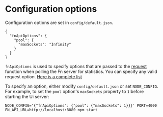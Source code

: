 # Configuration options

Configuration options are set in `config/default.json`. 

```
{
  "fnApiOptions": {
    "pool": {
      "maxSockets": "Infinity"
    }
  }
}
```

`fnApiOptions` is used to specify options that are passed to the [request](https://www.npmjs.com/package/request) function when polling the Fn server for statistics. You can specify any valid request option. [Here is a complete list](https://www.npmjs.com/package/request#requestoptions-callback)

To specify an option, either modify `config/default.json` or set `NODE_CONFIG`. For example, to set the `pool` option's `maxSockets` property to `1` before starting the Ui server:
```
NODE_CONFIG='{"fnApiOptions": {"pool": {"maxSockets": 1}}}' PORT=4000 FN_API_URL=http://localhost:8080 npm start
```